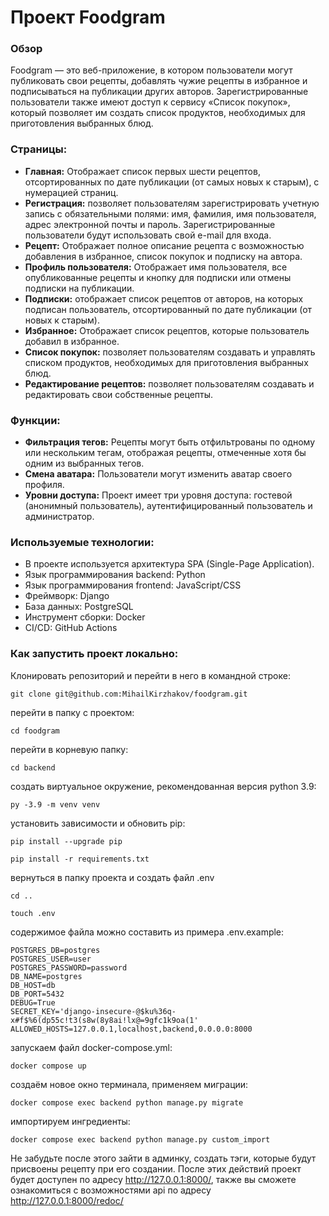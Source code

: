 # Проект Foodgram
### Обзор
Foodgram — это веб-приложение, в котором пользователи могут публиковать свои рецепты, добавлять чужие рецепты в избранное и подписываться на публикации других авторов. Зарегистрированные пользователи также имеют доступ к сервису «Список покупок», который позволяет им создать список продуктов, необходимых для приготовления выбранных блюд.
### Страницы:
- **Главная:** Отображает список первых шести рецептов, отсортированных по дате публикации (от самых новых к старым), с нумерацией страниц.
- **Регистрация:** позволяет пользователям зарегистрировать учетную запись с обязательными полями: имя, фамилия, имя пользователя, адрес электронной почты и пароль. Зарегистрированные пользователи будут использовать свой e-mail для входа.
- **Рецепт:** Отображает полное описание рецепта с возможностью добавления в избранное, список покупок и подписку на автора.
- **Профиль пользователя:** Отображает имя пользователя, все опубликованные рецепты и кнопку для подписки или отмены подписки на публикации.
- **Подписки:** отображает список рецептов от авторов, на которых подписан пользователь, отсортированный по дате публикации (от новых к старым).
- **Избранное:** Отображает список рецептов, которые пользователь добавил в избранное.
- **Список покупок:** позволяет пользователям создавать и управлять списком продуктов, необходимых для приготовления выбранных блюд.
- **Редактирование рецептов:** позволяет пользователям создавать и редактировать свои собственные рецепты.
### Функции:
- **Фильтрация тегов:** Рецепты могут быть отфильтрованы по одному или нескольким тегам, отображая рецепты, отмеченные хотя бы одним из выбранных тегов.
- **Смена аватара:** Пользователи могут изменить аватар своего профиля.
- **Уровни доступа:** Проект имеет три уровня доступа: гостевой (анонимный пользователь), аутентифицированный пользователь и администратор.
### Используемые технологии:
- В проекте используется архитектура SPA (Single-Page Application).
- Язык программирования backend: Python
- Язык программирования frontend: JavaScript/CSS
- Фреймворк: Django
- База данных: PostgreSQL
- Инструмент сборки: Docker
- CI/CD: GitHub Actions
### Как запустить проект локально:
Клонировать репозиторий и перейти в него в командной строке:
```
git clone git@github.com:MihailKirzhakov/foodgram.git
```
перейти в папку с проектом:
```
cd foodgram
```
перейти в корневую папку:
```
cd backend
```
создать виртуальное окружение, рекомендованная версия python 3.9:
```
py -3.9 -m venv venv
```
установить зависимости и обновить pip:
```
pip install --upgrade pip
```
```
pip install -r requirements.txt
```
вернуться в папку проекта и создать файл .env
```
cd ..
```
```
touch .env
```
содержимое файла можно составить из примера .env.example:
```
POSTGRES_DB=postgres
POSTGRES_USER=user
POSTGRES_PASSWORD=password
DB_NAME=postgres
DB_HOST=db
DB_PORT=5432
DEBUG=True
SECRET_KEY='django-insecure-@$ku%36q-x#f$%6(dp55c!t3(s8w(8y8ai!lx@=9gfc1k9oa(1'
ALLOWED_HOSTS=127.0.0.1,localhost,backend,0.0.0.0:8000
```
запускаем файл docker-compose.yml:
```
docker compose up
```
создаём новое окно терминала, применяем миграции:
```
docker compose exec backend python manage.py migrate
```
импортируем ингредиенты:
```
docker compose exec backend python manage.py custom_import
```
Не забудьте после этого зайти в админку, создать тэги, которые будут присвоены рецепту при его создании.
После этих действий проект будет доступен по адресу http://127.0.0.1:8000/, также вы сможете ознакомиться с возможностями api по адресу http://127.0.0.1:8000/redoc/

